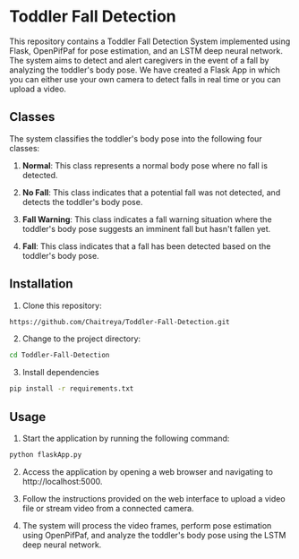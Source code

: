 ﻿# Toddler Fall Detection

This repository contains a Toddler Fall Detection System implemented using Flask, OpenPifPaf for pose estimation, and an LSTM deep neural network. The system aims to detect and alert caregivers in the event of a fall by analyzing the toddler's body pose. We have created a Flask App in which you can either use your own camera to detect falls in real time or you can upload a video.

## Classes

The system classifies the toddler's body pose into the following four classes:

1. **Normal**: This class represents a normal body pose where no fall is detected.

2. **No Fall**: This class indicates that a potential fall was not detected, and detects the toddler's body pose.

3. **Fall Warning**: This class indicates a fall warning situation where the toddler's body pose suggests an imminent fall but hasn't fallen yet.

4. **Fall**: This class indicates that a fall has been detected based on the toddler's body pose.

## Installation

1. Clone this repository:
```bash
https://github.com/Chaitreya/Toddler-Fall-Detection.git
```

2. Change to the project directory:
```bash
cd Toddler-Fall-Detection
```

3. Install dependencies
```bash
pip install -r requirements.txt
```

## Usage

1. Start the application by running the following command:
```bash
python flaskApp.py
```

2. Access the application by opening a web browser and navigating to http://localhost:5000.

3. Follow the instructions provided on the web interface to upload a video file or stream video from a connected camera.
  
4. The system will process the video frames, perform pose estimation using OpenPifPaf, and analyze the toddler's body pose using the LSTM deep neural network.
